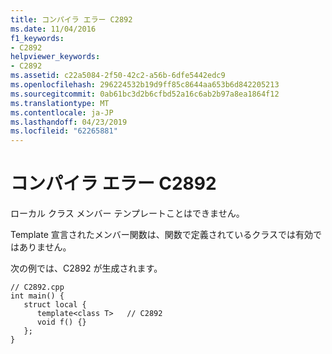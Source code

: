 ```yaml
---
title: コンパイラ エラー C2892
ms.date: 11/04/2016
f1_keywords:
- C2892
helpviewer_keywords:
- C2892
ms.assetid: c22a5084-2f50-42c2-a56b-6dfe5442edc9
ms.openlocfilehash: 296224532b19d9ff85c8644aa653b6d842205213
ms.sourcegitcommit: 0ab61bc3d2b6cfbd52a16c6ab2b97a8ea1864f12
ms.translationtype: MT
ms.contentlocale: ja-JP
ms.lasthandoff: 04/23/2019
ms.locfileid: "62265881"
---
```

# <a name="compiler-error-c2892"></a>コンパイラ エラー C2892

ローカル クラス メンバー テンプレートことはできません。

Template 宣言されたメンバー関数は、関数で定義されているクラスでは有効ではありません。

次の例では、C2892 が生成されます。

```
// C2892.cpp
int main() {
   struct local {
      template<class T>   // C2892
      void f() {}
   };
}
```